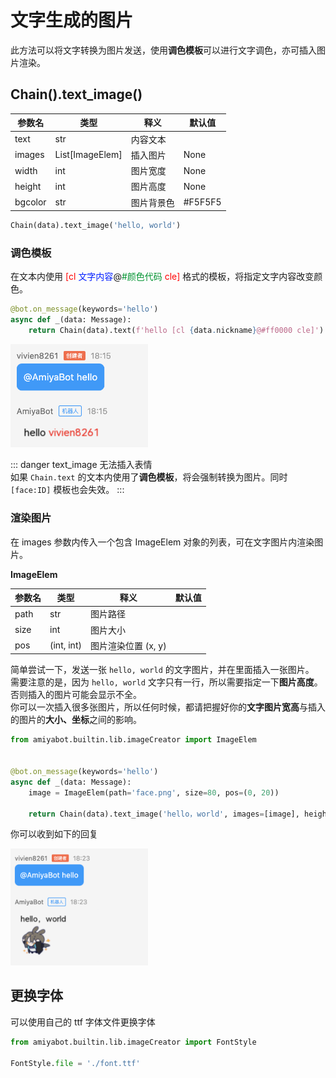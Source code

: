 # 文字生成的图片

此方法可以将文字转换为图片发送，使用**调色模板**可以进行文字调色，亦可插入图片渲染。

## Chain().text_image()

| 参数名     | 类型              | 释义    | 默认值     |
|---------|-----------------|-------|---------|
| text    | str             | 内容文本  |         |
| images  | List[ImageElem] | 插入图片  | None    |
| width   | int             | 图片宽度  | None    |
| height  | int             | 图片高度  | None    |
| bgcolor | str             | 图片背景色 | #F5F5F5 |

```python
Chain(data).text_image('hello, world')
```

### 调色模板

在文本内使用
<span style="color: red">\[cl </span>
<span style="color: #001eff">文字内容</span>@<span style="color: #009331">#颜色代码</span>
<span style="color: red"> cle]</span>
格式的模板，将指定文字内容改变颜色。

```python
@bot.on_message(keywords='hello')
async def _(data: Message):
    return Chain(data).text(f'hello [cl {data.nickname}@#ff0000 cle]')
```

<img style="width: 220px" src="../../../assets/examples/hello5.png" alt="image">

::: danger text_image 无法插入表情<br>
如果 `Chain.text` 的文本内使用了**调色模板**，将会强制转换为图片。同时 `[face:ID]` 模板也会失效。
:::

### 渲染图片

在 images 参数内传入一个包含 ImageElem 对象的列表，可在文字图片内渲染图片。<br>

**ImageElem**

| 参数名  | 类型         | 释义            | 默认值 |
|------|------------|---------------|-----|
| path | str        | 图片路径          |     |
| size | int        | 图片大小          |     |
| pos  | (int, int) | 图片渲染位置 (x, y) |     |

简单尝试一下，发送一张 `hello, world` 的文字图片，并在里面插入一张图片。<br>
需要注意的是，因为 `hello, world` 文字只有一行，所以需要指定一下**图片高度**。否则插入的图片可能会显示不全。<br>
你可以一次插入很多张图片，所以任何时候，都请把握好你的**文字图片宽高**与插入的图片的**大小、坐标**之间的影响。

```python
from amiyabot.builtin.lib.imageCreator import ImageElem


@bot.on_message(keywords='hello')
async def _(data: Message):
    image = ImageElem(path='face.png', size=80, pos=(0, 20))

    return Chain(data).text_image('hello，world', images=[image], height=100)
```

你可以收到如下的回复

<img style="width: 220px" src="../../../assets/examples/hello6.png" alt="image">

## 更换字体

可以使用自己的 ttf 字体文件更换字体

```python
from amiyabot.builtin.lib.imageCreator import FontStyle

FontStyle.file = './font.ttf'
```
